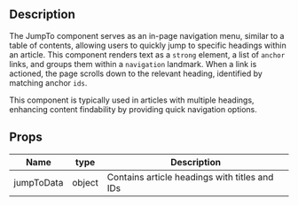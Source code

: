 ## Description

The JumpTo component serves as an in-page navigation menu, similar to a table of contents, allowing users to quickly jump to specific headings within an article. This component renders text as a `strong` element, a list of `anchor` links, and groups them within a `navigation` landmark. When a link is actioned, the page scrolls down to the relevant heading, identified by matching anchor `ids`.

This component is typically used in articles with multiple headings, enhancing content findability by providing quick navigation options.

## Props

| Name       | type   | Description                                   |
| ---------- | ------ | --------------------------------------------- |
| jumpToData | object | Contains article headings with titles and IDs |
